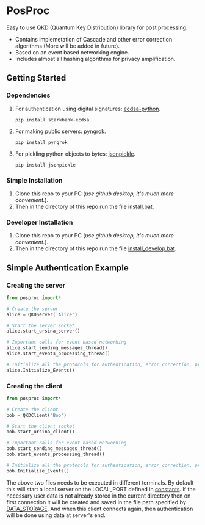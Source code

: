 # PosProc
Easy to use QKD (Quantum Key Distribution) library for post processing.
* Contains implemetation of Cascade and other error correction algorithms (More will be added in future).
* Based on an event based networking engine.
* Includes almost all hashing algorithms for privacy amplification.

## Getting Started
### Dependencies
1. For authentication using digital signatures: [ecdsa-python](https://github.com/starkbank/ecdsa-python.git). 
    ```
    pip install starkbank-ecdsa
    ```
2. For making public servers: [pyngrok](https://github.com/alexdlaird/pyngrok.git).
    ```
    pip install pyngrok
    ```
3. For pickling python objects to bytes: [jsonpickle](https://github.com/jsonpickle/jsonpickle.git).
    ```
    pip install jsonpickle
    ```

### Simple Installation
1. Clone this repo to your PC (*use github desktop, it's much more convenient.*).
2. Then in the directory of this repo run the file [install.bat](install.bat).

### Developer Installation
1. Clone this repo to your PC (*use github desktop, it's much more convenient.*).
2. Then in the directory of this repo run the file [install_develop.bat](install_develop.bat).

## Simple Authentication Example
### Creating the server
```python
from posproc import*

# Create the server
alice = QKDServer('Alice')

# Start the server socket
alice.start_ursina_server()

# Important calls for event based networking
alice.start_sending_messages_thread()
alice.start_events_processing_thread()

# Initialize all the protocols for authentication, error correction, privacy amplification.
alice.Initialize_Events()

```
### Creating the client
```python
from posproc import*

# Create the client
bob = QKDClient('Bob')

# Start the client socket
bob.start_ursina_client()

# Important calls for event based networking
bob.start_sending_messages_thread()
bob.start_events_processing_thread()

# Initialize all the protocols for authentication, error correction, privacy amplification.
bob.Initialize_Events()
```

The above two files needs to be executed in different terminals. By default this will start a local server on the LOCAL_PORT defined in [constants](constants). If the necessary user data is not already stored in the current directory then on first connection it will be created and saved in the file path specified by [DATA_STORAGE](constants). And when this client connects again, then authentication will be done using data at server's end.

